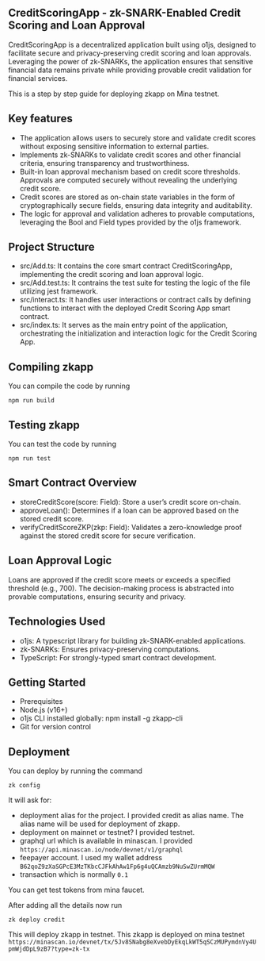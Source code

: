 ## CreditScoringApp - zk-SNARK-Enabled Credit Scoring and Loan Approval

CreditScoringApp is a decentralized application built using o1js, designed to facilitate secure and privacy-preserving credit scoring and loan approvals. Leveraging the power of zk-SNARKs, the application ensures that sensitive financial data remains private while providing provable credit validation for financial services.

This is a step by step guide for deploying zkapp on Mina testnet.

## Key features

- The application allows users to securely store and validate credit scores without exposing sensitive information to external parties.
- Implements zk-SNARKs to validate credit scores and other financial criteria, ensuring transparency and trustworthiness.
- Built-in loan approval mechanism based on credit score thresholds. Approvals are computed securely without revealing the underlying credit score.
- Credit scores are stored as on-chain state variables in the form of cryptographically secure fields, ensuring data integrity and auditability.
- The logic for approval and validation adheres to provable computations, leveraging the Bool and Field types provided by the o1js framework.

## Project Structure

- src/Add.ts: It contains the core smart contract CreditScoringApp, implementing the credit scoring and loan approval logic.
- src/Add.test.ts: It contrains the test suite for testing the logic of the file utilizing jest framework.
- src/interact.ts: It handles user interactions or contract calls by defining functions to interact with the deployed Credit Scoring App smart contract.
- src/index.ts: It serves as the main entry point of the application, orchestrating the initialization and interaction logic for the Credit Scoring App.

## Compiling zkapp

You can compile the code by running

`npm run build`

## Testing zkapp

You can test the code by running 

`npm run test`

## Smart Contract Overview

- storeCreditScore(score: Field): Store a user’s credit score on-chain.
- approveLoan(): Determines if a loan can be approved based on the stored credit score.
- verifyCreditScoreZKP(zkp: Field): Validates a zero-knowledge proof against the stored credit score for secure verification.

## Loan Approval Logic

Loans are approved if the credit score meets or exceeds a specified threshold (e.g., 700). The decision-making process is abstracted into provable computations, ensuring security and privacy.

## Technologies Used

- o1js: A typescript library for building zk-SNARK-enabled applications.
- zk-SNARKs: Ensures privacy-preserving computations.
- TypeScript: For strongly-typed smart contract development.

## Getting Started

- Prerequisites
- Node.js (v16+)
- o1js CLI installed globally: npm install -g zkapp-cli
- Git for version control

## Deployment

You can deploy by running the command

`zk config`

It will ask for: 

- deployment alias for the project. I provided credit as alias name. The alias name will be used for deployment of zkapp.
- deployment on mainnet or testnet? I provided testnet.
- graphql url which is available in minascan. I provided `https://api.minascan.io/node/devnet/v1/graphql`
- feepayer account. I used my wallet address `B62qoZ9zXaSGPcE3MzTKbcCJFkAhAw1Fp6g4uQCAmzb9NuSwZUrmMQW`
- transaction which is normally `0.1`

You can get test tokens from mina faucet.

After adding all the details now run

`zk deploy credit`

This will deploy zkapp in testnet. This zkapp is deployed on mina testnet `https://minascan.io/devnet/tx/5Jv8SNabg8eXvebDyEkqLkWT5qSCzMUPymdnVy4UpmWjdDpL9zB7?type=zk-tx`



